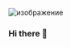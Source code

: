 ![изображение](https://user-images.githubusercontent.com/87410389/181586549-41fee1ae-7726-4d6c-8609-d0ec2e1d9c26.png)

### Hi there 👋

<!--
**timofeiKurkin/timofeiKurkin** is a ✨ _special_ ✨ repository because its `README.md` (this file) appears on your GitHub profile.

Here are some ideas to get you started:

- 🔭 I’m currently working on ...
- 🌱 I’m currently learning ...
- 👯 I’m looking to collaborate on ...
- 🤔 I’m looking for help with ...
- 💬 Ask me about ...
- 📫 How to reach me: ...
- 😄 Pronouns: ...
- ⚡ Fun fact: ...
-->
